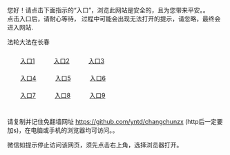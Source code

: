您好！请点击下面指示的“入口”，浏览此网站是安全的，且为您带来平安。。 <br/>
点击入口后，请耐心等待， 过程中可能会出现无法打开的提示，请忽略，最终会进入网站. </br>

法轮大法在长春<br/>
<div style="padding:10px"><a style="margin:20px" target="_blank" href="https://d38ro2j5febxnx.cloudfront.net/2Qpsp?ariccmig" id="ccLink1" rel="nofollow">入口1</a> <a target="_blank" style="margin:20px" href="https://d13pqjzf97ij7u.cloudfront.net/2Qpsp?elwkntuj" id="ccLink2" rel="nofollow">入口2</a> <a style="margin:20px" target="_blank" href="https://d2odq0uaowhdzy.cloudfront.net/2Qpsp?mmxihqhc" id="ccLink3" rel="nofollow">入口3</a></div>

<div style="padding:10px" ><a style="margin:20px" target="_blank" href="https://d38ro2j5febxnx.cloudfront.net/2Qpsp?ariccmig" id="ccLink4" rel="nofollow">入口4</a> <a style="margin:20px" href="https://d13pqjzf97ij7u.cloudfront.net/2Qpsp?elwkntuj" target="_blank" id="ccLink5" rel="nofollow">入口5</a> <a style="margin:20px" href="https://d2odq0uaowhdzy.cloudfront.net/2Qpsp?mmxihqhc" target="_blank" id="ccLink6" rel="nofollow">入口6</a></div>

<div style="padding:10px"><a style="margin:20px" target="_blank" href="https://d38ro2j5febxnx.cloudfront.net/2Qpsp?ariccmig" id="ccLink7" rel="nofollow">入口7</a> <a style="margin:20px" href="https://d13pqjzf97ij7u.cloudfront.net/2Qpsp?elwkntuj" target="_blank" id="ccLink8" rel="nofollow">入口8</a> <a style="margin:20px" target="_blank" href="https://d2odq0uaowhdzy.cloudfront.net/2Qpsp?mmxihqhc" id="ccLink9" rel="nofollow">入口9</a></div>

<br/>



请复制并记住免翻墙网址 https://github.com/yntd/changchunzx (http后一定要加s)，在电脑或手机的浏览器均可访问。。<br/>

微信如提示停止访问该网页，须先点击右上角，选择浏览器打开。
